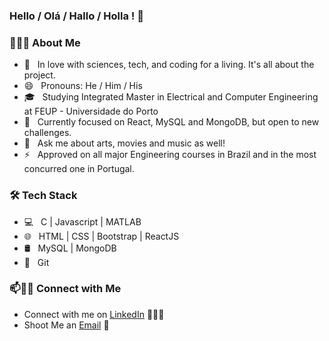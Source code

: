 ### Hello / Olá / Hallo / Holla ! 👋


<h3> 👨🏻‍💻 About Me </h3>

- 🤔 &nbsp; In love with sciences, tech, and coding for a living. It's all about the project.
- 😄 &nbsp; Pronouns: He / Him / His
- 🎓 &nbsp; Studying Integrated Master in Electrical and Computer Engineering at FEUP - Universidade do Porto
- 🌱 &nbsp; Currently focused on React, MySQL and MongoDB, but open to new challenges.
- 💬 &nbsp; Ask me about arts, movies and music as well! 
- ⚡ &nbsp; Approved on all major Engineering courses in Brazil and in the most concurred one in Portugal.


<h3>🛠 Tech Stack</h3>

- 💻 &nbsp; C | Javascript | MATLAB 
- 🌐 &nbsp; HTML | CSS | Bootstrap | ReactJS
- 🛢 &nbsp; MySQL | MongoDB
- 🔧 &nbsp; Git 


### 📫🤝🏻 Connect with Me

 - Connect with me on [LinkedIn](https://www.linkedin.com/in/jo%C3%A3o-pedro-bugarin-138924193/) 👨🏻‍💻
 - Shoot Me an [Email](mailto:joaopbugarin@gmail.com) 💌
